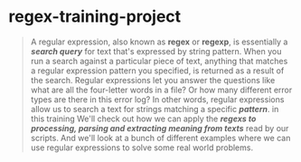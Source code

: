 # regex-training-project
> A regular expression, 
also known as **regex** or **regexp**, is essentially a ***search query*** for text that's expressed by string pattern.
When you run a search against a particular piece of text, anything that matches a regular expression pattern you specified, 
is returned as a result of the search. Regular expressions let you answer the questions like what are all the four-letter words in a file?
Or how many different error types are there in this error log? In other words, regular expressions allow us to search a text for strings
matching a specific ***pattern***.
in this training We'll check out how we can apply the ***regexs to processing, parsing and extracting meaning from texts*** read by our scripts. 
And we'll look at a bunch of different examples where we can use regular expressions to solve some real world problems. 
